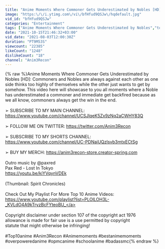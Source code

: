 ```yaml
---
title: "Anime Moments Where Commoner Gets Underestimated by Nobles [HD]"
image: "https:\/\/i.ytimg.com\/vi\/bfHfud9QSJw\/hqdefault.jpg"
vid_id: "bfHfud9QSJw"
categories: "Entertainment"
tags: ["Anime Moments Where Commoner Gets Underestimated by Nobles","top 10 anime","Anime"]
date: "2021-10-15T21:46:32+03:00"
vid_date: "2021-08-03T12:00:30Z"
duration: "PT9M53S"
viewcount: "22385"
likeCount: "1248"
dislikeCount: "18"
channel: "Anim3Recon"
---
```

{% raw %}Anime Moments Where Commoner Gets Underestimated by Nobles [HD]: Commoners and Nobles are always against each other as one side thinks too highly of themselves while the other just wants to get by somehow. This video here will showcase to you all moments where a Noble has underestimated a commoner and immediate get backfired because as we all know, commoners always get the win in the end.<br /><br />➢ SUBSCRIBE TO MY MAIN CHANNEL: <a rel="nofollow" target="blank" href="https://www.youtube.com/channel/UCSJlqeK5Zx9zNq2aCWHY83Q">https://www.youtube.com/channel/UCSJlqeK5Zx9zNq2aCWHY83Q</a><br /><br />➢ FOLLOW ME ON TWITTER: <a rel="nofollow" target="blank" href="https://twitter.com/Anim3Recon">https://twitter.com/Anim3Recon</a><br /><br />➢ SUBSCRIBE TO MY SHORTS CHANNEL: <a rel="nofollow" target="blank" href="https://www.youtube.com/channel/UC-PDNaiUQzlsvb3mtxECtSg">https://www.youtube.com/channel/UC-PDNaiUQzlsvb3mtxECtSg</a><br /><br />➢ BUY MY MERCH: <a rel="nofollow" target="blank" href="https://anim3recon-store.creator-spring.com">https://anim3recon-store.creator-spring.com</a><br /><br />Outro music by @paxred<br />Pax Red - Lost In Tokyo<br /><a rel="nofollow" target="blank" href="https://youtu.be/kiYVqynVDEk">https://youtu.be/kiYVqynVDEk</a><br />  <br />(Thumbnail: Spirit Chronicles)<br /><br />Check Out My Playlist For More Top 10 Anime Videos: <a rel="nofollow" target="blank" href="https://www.youtube.com/playlist?list=PLOlLOH3L-_KVLdO4A9kTryzBcFYteoBU_">https://www.youtube.com/playlist?list=PLOlLOH3L-_KVLdO4A9kTryzBcFYteoBU_</a><br /><br />Copyright disclaimer under section 107 of the copyright act 1976<br />allowance is made for fair use is a use permitted by copyright<br />statute that might otherwise be infringing!<br /><br />#Top10anime #Anim3Recon #Animemoments #bestanimemoments  #overpoweredanime #opmcanime  #schoolanime #badassmc{% endraw %}
